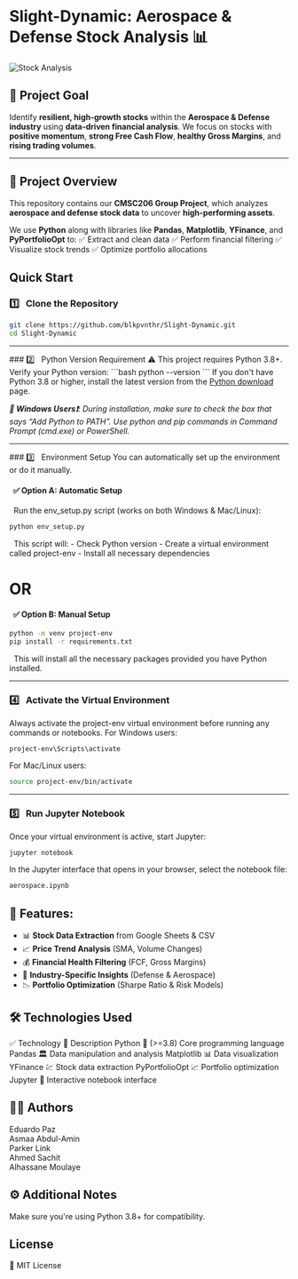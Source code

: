 <h1>Slight-Dynamic: Aerospace & Defense Stock Analysis 📊</h1>

![Stock Analysis](image/stock.gif)

## 🚀 Project Goal
Identify **resilient, high-growth stocks** within the **Aerospace & Defense industry** using **data-driven financial analysis**.
We focus on stocks with **positive momentum**, **strong Free Cash Flow**, **healthy Gross Margins**, and **rising trading volumes**.

---

## 📂 Project Overview
This repository contains our **CMSC206 Group Project**, which analyzes **aerospace and defense stock data** to uncover **high-performing assets**.

We use **Python** along with libraries like **Pandas**, **Matplotlib**, **YFinance**, and **PyPortfolioOpt** to:
✅ Extract and clean data
✅ Perform financial filtering
✅ Visualize stock trends
✅ Optimize portfolio allocations



## Quick Start

### 1️⃣  &nbsp; Clone the Repository
```bash
git clone https://github.com/blkpvnthr/Slight-Dynamic.git
cd Slight-Dynamic
```
<hr>
### 2️⃣  &nbsp; Python Version Requirement
⚠️ This project requires Python 3.8+. Verify your Python version:
```bash
python --version
```
If you don't have Python 3.8 or higher, install the latest version from the <a href="https://www.python.org/downloads/">Python download</a> page.

<em><b>📝 Windows Users❗</b>:
During installation, make sure to check the box that says “Add Python to PATH”.
Use python and pip commands in Command Prompt (cmd.exe) or PowerShell.</em>
<hr>
### 3️⃣ &nbsp;  Environment Setup
You can automatically set up the environment or do it manually.

#### &nbsp;  ✅ Option A: Automatic Setup
&nbsp; Run the env_setup.py script (works on both Windows & Mac/Linux):
```bash
python env_setup.py
```
&nbsp; This script will:
    - Check Python version
    - Create a virtual environment called project-env
    - Install all necessary dependencies

# OR

#### &nbsp;   ✅ Option B: Manual Setup
```bash
python -m venv project-env
pip install -r requirements.txt
```
&nbsp; This will install all the necessary packages provided you have Python installed.

<hr>

### 4️⃣ &nbsp; Activate the Virtual Environment
Always activate the project-env virtual environment before running any commands or notebooks.
For Windows users:
```bash
project-env\Scripts\activate
```
For Mac/Linux users:
```bash
source project-env/bin/activate
```
<hr>

### 5️⃣ &nbsp; Run Jupyter Notebook
Once your virtual environment is active, start Jupyter:
```bash
jupyter notebook
```
In the Jupyter interface that opens in your browser, select the notebook file:
```bash
aerospace.ipynb
```

## 🔹 Features:

- 📊 **Stock Data Extraction** from Google Sheets & CSV
- 📈 **Price Trend Analysis** (SMA, Volume Changes)
- 💰 **Financial Health Filtering** (FCF, Gross Margins)
- 📡 **Industry-Specific Insights** (Defense & Aerospace)
- 📉 **Portfolio Optimization** (Sharpe Ratio & Risk Models)

## 🛠 Technologies Used
✅ Technology	📝 Description
Python 🐍 (>=3.8)	Core programming language
Pandas 🏛	Data manipulation and analysis
Matplotlib 📊	Data visualization
YFinance 💹	Stock data extraction
PyPortfolioOpt 📈	Portfolio optimization
Jupyter 📒	Interactive notebook interface

## 👨‍💻 Authors

Eduardo Paz<br>
Asmaa Abdul-Amin<br>
Parker Link<br>
Ahmed Sachit<br>
Alhassane Moulaye<br>

## ⚙️ Additional Notes
Make sure you're using Python 3.8+ for compatibility.

## License
📜 MIT License
